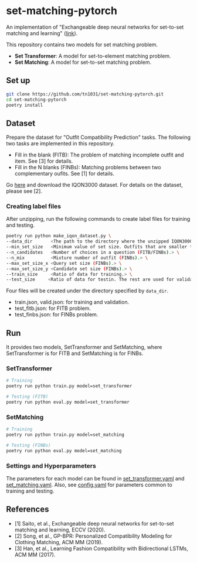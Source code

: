# set-matching-pytorch
An implementation of "Exchangeable deep neural networks for set-to-set matching and learning" ([link](https://arxiv.org/abs/1910.09972)).

This repository contains two models for set matching problem.

- **Set Transformer**: A model for set-to-element matching problem.
- **Set Matching**: A model for set-to-set matching problem.

## Set up
```bash
git clone https://github.com/tn1031/set-matching-pytorch.git
cd set-matching-pytorch
poetry install
```

## Dataset
Prepare the dataset for "Outfit Compatibility Prediction" tasks. The following two tasks are implemented in this repository.

- Fill in the blank (FITB): The problem of matching incomplete outfit and item. See [3] for details.
- Fill in the N blanks (FINBs): Matching problems between two complementary oufits. See [1] for details.


Go [here](https://anonymity2019.wixsite.com/gp-bpr) and download the IQON3000 dataset. For details on the dataset, please see [2].

### Creating label files
After unzipping, run the following commands to create label files for training and testing.

```bash
poetry run python make_iqon_dataset.py \
--data_dir       <The path to the directory where the unzipped IQON3000 is located.> \
--min_set_size   <Minimum value of set size. Outfits that are smaller than this will not be used.> \
--n_candidates   <Number of choices in a question (FITB/FINBs).> \
--n_mix          <Mixture number of outfit (FINBs).> \
--max_set_size_x <Query set size (FINBs).> \
--max_set_size_y <Candidate set size (FINBs).> \
--train_size     <Ratio of data for training.> \
--test_size     <Ratio of data for testin. The rest are used for validation.>
```

Four files will be created under the directory specified by `data_dir`.

- train.json, valid.json: for training and validation.
- test_fitb.json: for FITB problem.
- test_finbs.json: for FINBs problem.

## Run
It provides two models, SetTransformer and SetMatching, where SetTransformer is for FITB and SetMatching is for FINBs.

### SetTransformer

```bash
# Training
poetry run python train.py model=set_transformer

# Testing (FITB)
poetry run python eval.py model=set_transformer
```

### SetMatching

```bash
# Training
poetry run python train.py model=set_matching

# Testing (FINBs)
poetry run python eval.py model=set_matching
```

### Settings and Hyperparameters
The parameters for each model can be found in [set_transformer.yaml](conf/set_transformer.yaml) and [set_matching.yaml](conf/models/set_matching.yaml).
Also, see [config.yaml](conf/config.yaml) for parameters common to training and testing.


## References
- [1] Saito, et al., Exchangeable deep neural networks for set-to-set matching and learning, ECCV (2020).
- [2] Song, et al., GP-BPR: Personalized Compatibility Modeling for Clothing Matching, ACM MM (2019).
- [3] Han, et al., Learning Fashion Compatibility with Bidirectional LSTMs, ACM MM (2017).
